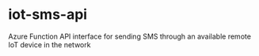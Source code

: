 # iot-sms-api
Azure Function API interface for sending SMS through an available remote IoT device in the network
